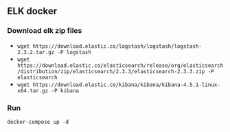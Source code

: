 ## ELK docker

### Download elk zip files

* `wget https://download.elastic.co/logstash/logstash/logstash-2.3.2.tar.gz -P logstash`
* `wget https://download.elastic.co/elasticsearch/release/org/elasticsearch/distribution/zip/elasticsearch/2.3.3/elasticsearch-2.3.3.zip -P elasticsearch`
* `wget https://download.elastic.co/kibana/kibana/kibana-4.5.1-linux-x64.tar.gz -P kibana`

### Run

`docker-compose up -d`
